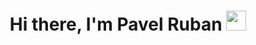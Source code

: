 ### <h1 align="center">Hi there, I'm Pavel Ruban <img src="https://github.com/blackcater/blackcater/raw/main/images/Hi.gif" height="32"/></h1>



<!--
**RubanPavel/RubanPavel** is a ✨ _special_ ✨ repository because its `README.md` (this file) appears on your GitHub profile.

Here are some ideas to get you started:

- 🔭 I’m currently working on ...
- 🌱 I’m currently learning ...
- 👯 I’m looking to collaborate on ...
- 🤔 I’m looking for help with ...
- 💬 Ask me about ...
- 📫 How to reach me: ...
- 😄 Pronouns: ...
- ⚡ Fun fact: ...
-->
